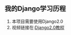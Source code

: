 ## 我的Django学习历程

1. 本项目需要使用Django2.0
2. 视频链接在:[Django2.0教程](https://space.bilibili.com/252028233/#/channel/detail?cid=28138)
